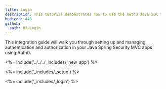 ```yaml
---
title: Login
description: This tutorial demonstrates how to use the Auth0 Java SDK to add authentication to your Java Spring Security web app.
budicon: 448
github:
  path: 01-Login
---
```

This integration guide will walk you through setting up and managing authentication and authorization in your Java Spring Security MVC apps using Auth0.

<%= include('../../../_includes/_new_app') %>

<%= include('_includes/_setup') %>

<%= include('_includes/_login') %>
